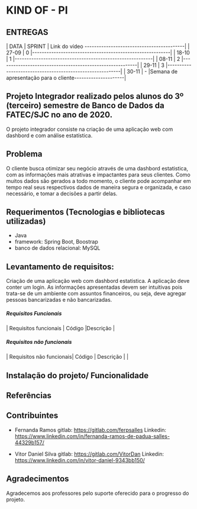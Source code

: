 # KIND OF - PI

## ENTREGAS
|  DATA  | SPRINT | Link do vídeo  ------------------------------------------|
|  27-09 |   0    |----------------------------------------------------------|
|  18-10 |   1    |----------------------------------------------------------|
|  08-11 |   2    |----------------------------------------------------------|
|  29-11 |   3    |----------------------------------------------------------|
|  30-11 |   -    |Semana de apresentação para o cliente---------------------|



## Projeto Integrador realizado pelos alunos do 3º (terceiro) semestre de Banco de Dados da FATEC/SJC no ano de 2020.

O projeto integrador consiste na criação de uma aplicação web com dashbord e com análise estatística. 


## Problema

O cliente busca otimizar seu negócio através de uma dashbord estatistica, com as informações mais atrativas e impactantes para seus clientes. Como muitos dados são gerados a todo momento, o cliente pode acompanhar em tempo real seus respectivos dados de maneira segura e organizada, e caso necessário, e tomar a decisões a partir delas.


## Requerimentos (Tecnologias e bibliotecas utilizadas)

- Java
- framework: Spring Boot, Boostrap 
- banco de dados relacional: MySQL

## Levantamento de requisitos:
Criação de uma aplicação web com dashbord estatistica. A aplicação deve conter um login. As informações apresentadas devem ser intuitivas pois trata-se de um ambiente com assuntos financeiros, ou seja, deve agregar pessoas bancarizadas e não bancarizadas. 

##### Requisitos Funcionais

| Requisitos funcionais             |  Código |Descrição                                                   |



##### Requisitos não funcionais


| Requisitos não funcionais| Código | Descrição                                                            |
| 


## Instalação do projeto/ Funcionalidade



## Referências 



## Contribuintes

- Fernanda Ramos
gitlab: https://gitlab.com/ferpsalles
Linkedin: https://www.linkedin.com/in/fernanda-ramos-de-padua-salles-44329b157/


- Vitor Daniel Silva
gitlab: https://gitlab.com/VitorDan
Linkedin: https://www.linkedin.com/in/vitor-daniel-9343bb150/


## Agradecimentos

Agradecemos aos professores pelo suporte oferecido para o progresso do projeto.


